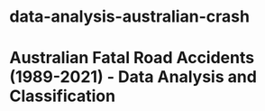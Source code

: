 # data-analysis-australian-crash
# Australian Fatal Road Accidents (1989-2021) - Data Analysis and Classification
